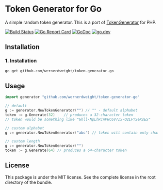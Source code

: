 Token Generator for Go
====================================

A simple random token generator. This is a port of [TokenGenerator](https://github.com/wernerdweight/TokenGenerator/tree/master) for PHP.

[![Build Status](https://www.travis-ci.com/wernerdweight/token-generator-go.svg?branch=master)](https://www.travis-ci.com/wernerdweight/token-generator-go)
[![Go Report Card](https://goreportcard.com/badge/github.com/wernerdweight/token-generator-go)](https://goreportcard.com/report/github.com/wernerdweight/token-generator-go)
[![GoDoc](https://godoc.org/github.com/wernerdweight/token-generator-go?status.svg)](https://godoc.org/github.com/wernerdweight/token-generator-go)
[![go.dev](https://img.shields.io/badge/go.dev-pkg-007d9c.svg?style=flat)](https://pkg.go.dev/github.com/wernerdweight/token-generator-go)


Installation
------------

### 1. Installation

```bash
go get github.com/wernerdweight/token-generator-go
```

Usage
------------

```go
import generator "github.com/wernerdweight/token-generator-go"

// default
g := generator.NewTokenGenerator("") // "" - default alphabet
token := g.Generate(32)    // produces a 32-character token
// token would be something like "Ghll-NpLhRcWPHCGV7Ix-O2LFYSeKsES"

// custom alphabet
g := generator.NewTokenGenerator("abc") // token will contain only characters from the alphabet "abc" 

// custom length
g := generator.NewTokenGenerator("")
token := g.Generate(64) // produces a 64-character token
```

License
-------
This package is under the MIT license. See the complete license in the root directory of the bundle.
